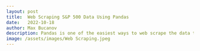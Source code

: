 ```yaml
---
layout: post
title:  Web Scraping S&P 500 Data Using Pandas
date:   2022-10-18
author: Max Bucanov
description: Pandas is one of the easiest ways to web scrape the data that you are interested in from a website and then use that data to perform Explaratory Analysis.
image: /assets/images/Web Scraping.jpeg
---
```


